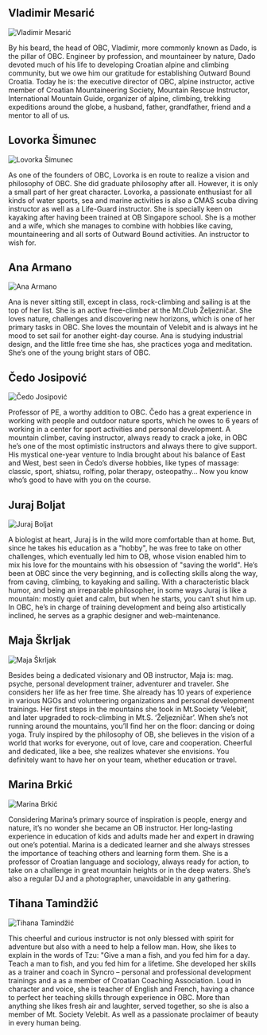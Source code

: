 ## Vladimir Mesarić

![Vladimir Mesarić](/images/instructors/vladimir-mesaric.jpg)

By his beard, the head of OBC, Vladimir, more commonly known as Dado, is the pillar of OBC. Engineer by profession, and mountaineer by nature, Dado devoted much of his life to developing Croatian alpine and climbing community, but we owe him our gratitude for establishing Outward Bound Croatia. Today he is: the executive director of OBC, alpine instructor, active member of Croatian Mountaineering Society, Mountain Rescue Instructor, International Mountain Guide, organizer of alpine, climbing, trekking expeditions around the globe, a husband, father, grandfather, friend and a mentor to all of us.

## Lovorka Šimunec

![Lovorka Šimunec](/images/instructors/lovorka-simunec.jpg)

As one of the founders of OBC, Lovorka is en route to realize a vision and philosophy of OBC. She did graduate philosophy after all. However, it is only a small part of her great character. Lovorka, a passionate enthusiast for all kinds of water sports, sea and marine activities is also a CMAS scuba diving instructor as well as a Life-Guard instructor. She is specially keen on kayaking after having been trained at OB Singapore school. She is a mother and a wife, which she manages to combine with hobbies like caving, mountaineering and all sorts of Outward Bound activities. An instructor to wish for.

## Ana Armano

![Ana Armano](/images/instructors/ana-armano.jpg)

Ana is never sitting still, except in class, rock-climbing and sailing is at the top of her list. She is an active free-climber at the Mt.Club Željezničar. She loves nature, challenges and discovering new horizons, which is one of her primary tasks in OBC. She loves the mountain of Velebit and is always int he mood to set sail for another eight-day course. Ana is studying industrial design, and the little free time she has, she practices yoga and meditation. She’s one of the young bright stars of OBC.

## Čedo Josipović

![Čedo Josipović](/images/instructors/cedo-josipovic.jpg)

Professor of PE, a worthy addition to OBC. Čedo has a great experience in working with people and outdoor nature sports, which he owes to 6 years of working in a center for sport activities and personal development. A mountain climber, caving instructor, always ready to crack a joke, in OBC he’s one of the most optimistic instructors and always there to give support. His mystical one-year venture to India brought about his balance of East and West, best seen in Čedo’s diverse hobbies, like types of massage: classic, sport, shiatsu, rolfing, polar therapy, osteopathy… Now you know who’s good to have with you on the course.

## Juraj Boljat

![Juraj Boljat](/images/instructors/juraj-boljat.jpg)

A biologist at heart, Juraj is in the wild more comfortable than at home. But, since he takes his education as a "hobby", he was free to take on other challenges, which eventually led him to OB, whose vision enabled him to mix his love for the mountains with his obsession of "saving the world". He’s been at OBC since the very beginning, and is collecting skills along the way, from caving, climbing, to kayaking and sailing. With a characteristic black humor, and being an irreparable philosopher, in some ways Juraj is like a mountain: mostly quiet and calm, but when he starts, you can’t shut him up. In OBC, he’s in charge of training development and being also artistically inclined, he serves as a graphic designer and web-maintenance.

## Maja Škrljak

![Maja Škrljak](/images/instructors/maja-skrljak.jpg)

Besides being a dedicated visionary and OB instructor, Maja is: mag. psyche, personal development trainer, adventurer and traveler. She considers her life as her free time. She already has 10 years of experience in various NGOs and volunteering organizations and personal development trainings. Her first steps in the mountains she took in Mt.Society ‘Velebit’, and later upgraded to rock-climbing in Mt.S. ‘Željezničar’. When she’s not running around the mountains, you’ll find her on the floor: dancing or doing yoga. Truly inspired by the philosophy of OB, she believes in the vision of a world that works for everyone, out of love, care and cooperation. Cheerful and dedicated, like a bee, she realizes whatever she envisions. You definitely want to have her on your team, whether education or travel.

## Marina Brkić

![Marina Brkić](/images/instructors/marina-brkic.jpg)

Considering Marina’s primary source of inspiration is people, energy and nature, it’s no wonder she became an OB instructor. Her long-lasting experience in education of kids and adults made her and expert in drawing out one’s potential. Marina is a dedicated learner and she always stresses the importance of teaching others and learning form them. She is a professor of Croatian language and sociology, always ready for action, to take on a challenge in great mountain heights or in the deep waters. She’s also a regular DJ and a photographer, unavoidable in any gathering.

## Tihana Tamindžić

![Tihana Tamindžić](/images/instructors/tihana-tamindzic.jpg)

This cheerful and curious instructor is not only blessed with spirit for adventure but also with a need to help a fellow man. How, she likes to explain in the words of Tzu: "Give a man a fish, and you fed him for a day. Teach a man to fish, and you fed him for a lifetime. She developed her skills as a trainer and coach in Syncro – personal and professional development trainings and a as a member of Croatian Coaching Association. Loud in character and voice, she is teacher of English and French, having a chance to perfect her teaching skills through experience in OBC. More than anything she likes fresh air and laughter, served together, so she is also a member of Mt. Society Velebit. As well as a passionate proclaimer of beauty in every human being.
